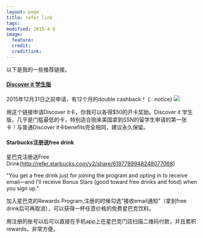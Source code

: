 ```yaml
---
layout: page
title: refer link
tags: 
modified: 2015-4-8
image:
  feature: 
  credit: 
  creditlink: 
---
```

以下是我的一些推荐链接。 

#### [Discover it 学生版](http://bit.ly/1yawBY4)
2015年12月31日之前申请，有12个月的double cashback！
{: .notice}
<a href="http://bit.ly/1yawBY4"><img src="//yinping4256.github.io/images/2015-05-16 01.47.40.png"></a>

用这个链接申请Discover it卡，你我可以各得$50的开卡奖励。Discover it 学生版，几乎是门槛最低的卡，特别适合刚来美国拿到SSN的留学生申请的第一张卡！与普通Discover it卡benefits完全相同，建议永久保留。


#### Starbucks注册送free drink

星巴克注册送Free Drink(http://refer.starbucks.com/v2/share/6197789948248077068)

"You get a free drink just for joining the program and opting in to receive email—and I’ll receive Bonus Stars (good toward free drinks and food) when you sign up."

加入星巴克的Rewards Program,注册的时候勾选“接收email通知”（拿到free drink后可再取消），可以获得一杯任意价格的免费星巴克饮料。

用注册的账号以后可以直接在手机app上在星巴克门店扫描二维码付款，并且累积rewards，非常方便。

<!---
#### [United Explorer](https://applynow.chase.com/FlexAppWeb/renderApp.do?PID=CFFD2&SPID=FDJ4&CELL=6RKH&MSC=1516285101&fb_ref=Default)

<a href="https://applynow.chase.com/FlexAppWeb/renderApp.do?PID=CFFD2&SPID=FDJ4&CELL=6RKH&MSC=1516285101&fb_ref=Default"><img src="//yinping4256.github.io/images/2015-05-16 01.37.29.png"></a>

你可以拿到50,000 + 5,000 points 的bonus，每年最好的offer了。用这个链接申请，我可以得到5k点的奖励。建议拿到bonus后再继续持有，等到快交次年年费的时候取消。

#### [Southwest Premier](https://applynow.chase.com/FlexAppWeb/renderApp.do?PID=CFFD2&SPID=FDHN&CELL=6RKD&MSC=1519625990&fb_ref=Default) 
<a href="https://applynow.chase.com/FlexAppWeb/renderApp.do?PID=CFFD2&SPID=FDHN&CELL=6RKD&MSC=1519625990&fb_ref=Default"><img src="//yinping4256.github.io/images/2015-05-16 16.27.33.png"></a>

同样也是每年最高bonus奖励的时候，开卡消费要求是$2000头三个月，可以拿到50,000bonus点数。 首年免年费。 建议拿到bonus后再继续持有，等到快交次年年费的时候取消。

-->
